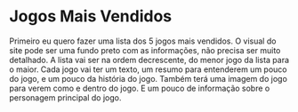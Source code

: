 # Jogos Mais Vendidos
Primeiro eu quero fazer uma lista dos 5 jogos mais vendidos.
O visual do site pode ser uma fundo preto com as informações, não precisa ser muito detalhado.
A lista vai ser na ordem decrescente, do menor jogo da lista para o maior.
Cada jogo vai ter um texto, um resumo para entenderem um pouco do jogo, e um pouco da história do jogo.
Também terá uma imagem do jogo para verem como e dentro do jogo.
E um pouco de informação sobre o personagem principal do jogo.
